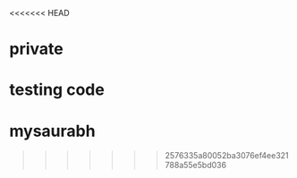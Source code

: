 <<<<<<< HEAD
# private
testing code
=======
# mysaurabh
>>>>>>> 2576335a80052ba3076ef4ee321788a55e5bd036
